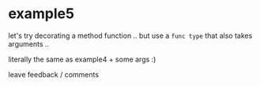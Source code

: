 # example5

let's try decorating a method function .. but use a `func type` that also takes arguments ..

literally the same as example4 + some args :)


leave feedback / comments 


